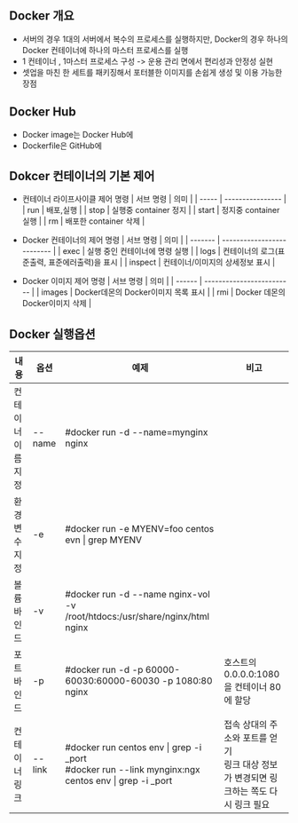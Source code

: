 
## Docker 개요

- 서버의 경우 1대의 서버에서 복수의 프로세스를 실행하지만, Docker의 경우 하나의 Docker 컨테이너에 하나의 마스터 프로세스를 실행
- 1 컨테이너 , 1마스터 프로세스 구성 -> 운용 관리 면에서 편리성과 안정성 실현
- 셋업을 마친 한 세트를 패키징해서 포터블한 이미지를 손쉽게 생성 및 이용 가능한 장점

## Docker Hub

- Docker image는 Docker Hub에
- Dockerfile은 GitHub에


## Dokcer 컨테이너의 기본 제어

- 컨테이너 라이프사이클 제어 명령
    | 서브 명령 | 의미               |
    | ----- | ---------------- |
    | run   | 배포,실행            |
    | stop  | 실행중 container 정지 |
    | start | 정지중 container 실행 |
    | rm    | 배포한 container 삭제 |

- Docker 컨테이너의 제어 명령
    | 서브 명령   | 의미                         |
    | ------- | -------------------------- |
    | exec    | 실행 중인 컨테이너에 명령 실행          |
    | logs    | 컨테이너의 로그(표준출력, 표준에러출력)을 표시 |
    | inspect | 컨테이너/이미지의 상세정보 표시          |


- Docker 이미지 제어 명령
    | 서브 명령  | 의미                        |
    | ------ | ------------------------- |
    | images | Docker데몬의 Docker이미지 목록 표시 |
    | rmi    | Docker 데몬의 Docker이미지 삭제   |


## Docker 실행옵션

| 내용         | 옵션     | 예제                                                                          | 비고                             |
| ---------- | ------ | --------------------------------------------------------------------------- | ------------------------------ |
| 컨테이너 이름 지정 | --name | #docker run -d --name=mynginx nginx                                         |
| 환경변수 지정    | -e     | #docker run -e MYENV=foo centos evn \| grep MYENV                           |
| 볼륨 바인드     | -v     | #docker run -d --name nginx-vol -v /root/htdocs:/usr/share/nginx/html nginx |
| 포트 바인드     | -p     | #docker run -d -p 60000-60030:60000-60030 -p 1080:80 nginx                  | 호스트의 0.0.0.0:1080을 컨테이너 80에 할당 |
|컨테이너 링크  |   --link| #docker run centos env \| grep -i _port </br> #docker run --link mynginx:ngx centos env \| grep -i _port |접속 상대의 주소와 포트를 얻기 </br> 링크 대상 정보가 변경되면 링크하는 쪽도 다시 링크 필요